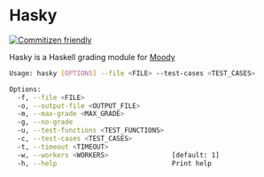 # Hasky

[![Commitizen friendly](https://img.shields.io/badge/commitizen-friendly-brightgreen.svg)](http://commitizen.github.io/cz-cli/)

Hasky is a Haskell grading module for [Moody](https://github.com/arghyadipchak/moody)

```sh
Usage: hasky [OPTIONS] --file <FILE> --test-cases <TEST_CASES>

Options:
  -f, --file <FILE>
  -o, --output-file <OUTPUT_FILE>
  -m, --max-grade <MAX_GRADE>
  -g, --no-grade
  -u, --test-functions <TEST_FUNCTIONS>
  -c, --test-cases <TEST_CASES>
  -t, --timeout <TIMEOUT>
  -w, --workers <WORKERS>                [default: 1]
  -h, --help                             Print help
```
